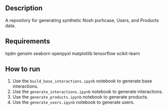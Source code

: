 Description
---
A repository for generating synthetic Nosh purhcase, Users, and Products data.

Requirements
---
tqdm
gensim
seaborn
openpyxl
matplotlib
tensorflow
scikit-learn

How to run
---
1. Use the `build_base_interactions.ipynb` notebook to generate base interactions.
2. Use the `generate_interactions.ipynb` notebook to generate interactions.
3. Use the `generate_products.ipynb` notebook to generate products.
4. Use the `generate_users.ipynb` notebook to generate users.